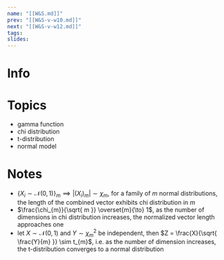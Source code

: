 ```yaml
---
name: "[[W&S.md]]"
prev: "[[W&S-v-w10.md]]"
next: "[[W&S-v-w12.md]]"
tags:
slides:
---
```



# Info


# Topics
- gamma function
- chi distribution
- t-distribution
- normal model


# Notes
- $\{ X_{i} \sim \mathcal{N}(0, 1)\}_{m} \implies |(X_{i})_{m}| \sim \chi_{m}$, for a family of $m$ normal distributions, the length of the combined vector exhibits chi distribution in $m$
- $\frac{\chi_{m}}{\sqrt{ m }} \overset{m}{\to} 1$, as the number of dimensions in chi distribution increases, the normalized vector length approaches one
- let $X \sim \mathcal{N}(0,1)$ and $Y \sim \chi^{2}_{m}$ be independent, then $Z = \frac{X}{\sqrt{ \frac{Y}{m} }} \sim t_{m}$, i.e. as the number of dimension increases, the t-distribution converges to a normal distribution

